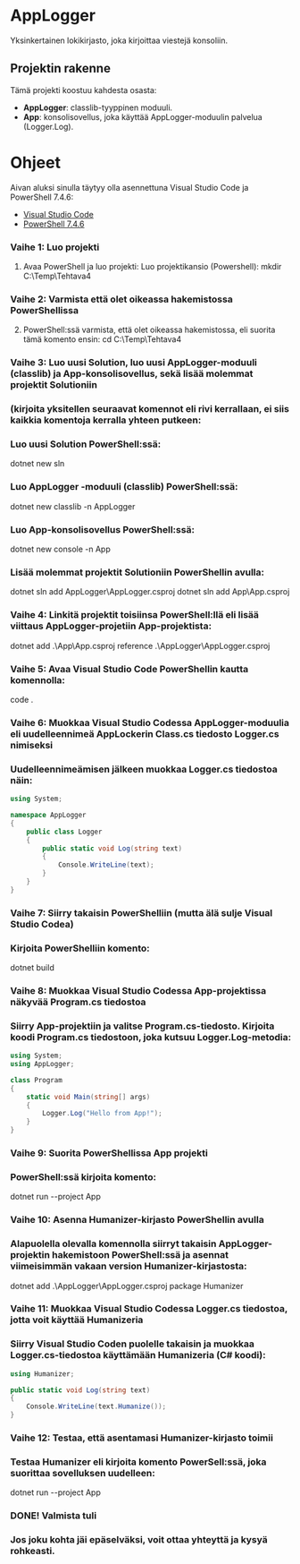 # AppLogger

Yksinkertainen lokikirjasto, joka kirjoittaa viestejä konsoliin.

## Projektin rakenne

Tämä projekti koostuu kahdesta osasta:
- **AppLogger**: classlib-tyyppinen moduuli.
- **App**: konsolisovellus, joka käyttää AppLogger-moduulin palvelua (Logger.Log).

# Ohjeet

Aivan aluksi sinulla täytyy olla asennettuna Visual Studio Code ja PowerShell 7.4.6:
- [Visual Studio Code](https://code.visualstudio.com/)
- [PowerShell 7.4.6](https://github.com/PowerShell/PowerShell/releases)

### Vaihe 1: Luo projekti
 
1. Avaa PowerShell ja luo projekti:
Luo projektikansio (Powershell): mkdir C:\Temp\Tehtava4

### Vaihe 2: Varmista että olet oikeassa hakemistossa PowerShellissa

2. PowerShell:ssä varmista, että olet oikeassa hakemistossa, eli suorita tämä komento ensin: 
cd C:\Temp\Tehtava4

### Vaihe 3: Luo uusi Solution, luo uusi AppLogger-moduuli (classlib) ja App-konsolisovellus, sekä lisää molemmat projektit Solutioniin 
### (kirjoita yksitellen seuraavat komennot eli rivi kerrallaan, ei siis kaikkia komentoja kerralla yhteen putkeen:

### Luo uusi Solution PowerShell:ssä: 
dotnet new sln

### Luo AppLogger -moduuli (classlib) PowerShell:ssä: 
dotnet new classlib -n AppLogger

### Luo App-konsolisovellus PowerShell:ssä:
dotnet new console -n App

### Lisää molemmat projektit Solutioniin PowerShellin avulla:
dotnet sln add AppLogger\AppLogger.csproj
dotnet sln add App\App.csproj

### Vaihe 4: Linkitä projektit toisiinsa PowerShell:llä eli lisää viittaus AppLogger-projetiin App-projektista:
dotnet add .\App\App.csproj reference .\AppLogger\AppLogger.csproj

### Vaihe 5: Avaa Visual Studio Code PowerShellin kautta komennolla:
code .

### Vaihe 6: Muokkaa Visual Studio Codessa AppLogger-moduulia eli uudelleennimeä AppLockerin Class.cs tiedosto Logger.cs nimiseksi
### Uudelleennimeämisen jälkeen muokkaa Logger.cs tiedostoa näin:
```csharp
using System;

namespace AppLogger
{
    public class Logger
    {
        public static void Log(string text)
        {
            Console.WriteLine(text);
        }
    }
}
```
### Vaihe 7: Siirry takaisin PowerShelliin (mutta älä sulje Visual Studio Codea)
### Kirjoita PowerShelliin komento:
dotnet build

### Vaihe 8: Muokkaa Visual Studio Codessa App-projektissa näkyvää Program.cs tiedostoa
### Siirry App-projektiin ja valitse Program.cs-tiedosto. Kirjoita koodi Program.cs tiedostoon, joka kutsuu Logger.Log-metodia:
```csharp
using System;
using AppLogger;

class Program
{
    static void Main(string[] args)
    {
        Logger.Log("Hello from App!");
    }
}
```
### Vaihe 9: Suorita PowerShellissa App projekti
### PowerShell:ssä kirjoita komento:
dotnet run --project App

### Vaihe 10: Asenna Humanizer-kirjasto PowerShellin avulla
### Alapuolella olevalla komennolla siirryt takaisin AppLogger-projektin hakemistoon PowerShell:ssä ja asennat viimeisimmän vakaan version Humanizer-kirjastosta:
dotnet add .\AppLogger\AppLogger.csproj package Humanizer

### Vaihe 11: Muokkaa Visual Studio Codessa Logger.cs tiedostoa, jotta voit käyttää Humanizeria
### Siirry Visual Studio Coden puolelle takaisin ja muokkaa Logger.cs-tiedostoa käyttämään Humanizeria (C# koodi):
```csharp
using Humanizer;

public static void Log(string text)
{
    Console.WriteLine(text.Humanize());
}
```
### Vaihe 12: Testaa, että asentamasi Humanizer-kirjasto toimii
### Testaa Humanizer eli kirjoita komento PowerSell:ssä, joka suorittaa sovelluksen uudelleen:
dotnet run --project App

### DONE! Valmista tuli
### Jos joku kohta jäi epäselväksi, voit ottaa yhteyttä ja kysyä rohkeasti.
